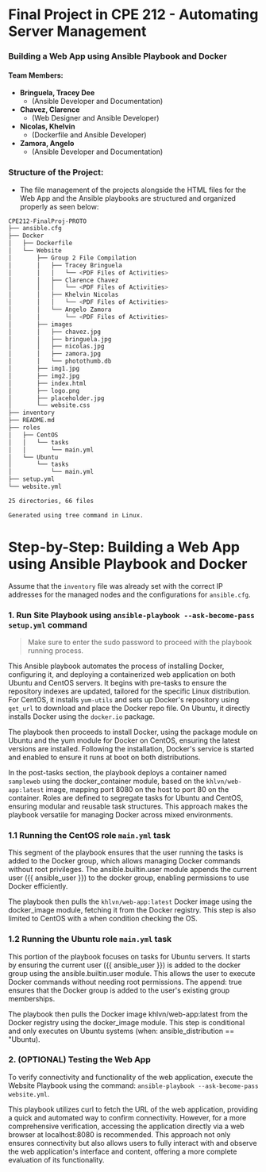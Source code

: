 # Final Project in CPE 212 - Automating Server Management
### Building a Web App using Ansible Playbook and Docker
#### Team Members:
- **Bringuela, Tracey Dee**
  - (Ansible Developer and Documentation)
- **Chavez, Clarence**
  - (Web Designer and Ansible Developer)
- **Nicolas, Khelvin**
  - (Dockerfile and Ansible Developer)
- **Zamora, Angelo**
  - (Ansible Developer and Documentation)

### Structure of the Project:
- The file management of the projects alongside the HTML files for the Web App and the Ansible playbooks are structured and organized properly as seen below:
```bash
CPE212-FinalProj-PROTO
├── ansible.cfg
├── Docker
│   ├── Dockerfile
│   └── Website
│       ├── Group 2 File Compilation
│       │   ├── Tracey Bringuela
│       │   │   └── <PDF Files of Activities>
│       │   ├── Clarence Chavez
│       │   │   └── <PDF Files of Activities>
│       │   ├── Khelvin Nicolas
│       │   │   └── <PDF Files of Activities>
│       │   └── Angelo Zamora
│       │       └── <PDF Files of Activities>
│       ├── images
│       │   ├── chavez.jpg
│       │   ├── bringuela.jpg
│       │   ├── nicolas.jpg
│       │   ├── zamora.jpg
│       │   └── photothumb.db
│       ├── img1.jpg
│       ├── img2.jpg
│       ├── index.html
│       ├── logo.png
│       ├── placeholder.jpg
│       └── website.css
├── inventory
├── README.md
├── roles
│   ├── CentOS
│   │   └── tasks
│   │       └── main.yml
│   └── Ubuntu
│       └── tasks
│           └── main.yml
├── setup.yml
└── website.yml

25 directories, 66 files

Generated using tree command in Linux.
```

# Step-by-Step: Building a Web App using Ansible Playbook and Docker
Assume that the `inventory` file was already set with the correct IP addresses for the managed nodes and the configurations for `ansible.cfg`.

### 1. Run Site Playbook using `ansible-playbook --ask-become-pass setup.yml` command

> Make sure to enter the sudo password to proceed with the playbook running process.

This Ansible playbook automates the process of installing Docker, configuring it, and deploying a containerized web application on both Ubuntu and CentOS servers. It begins with pre-tasks to ensure the repository indexes are updated, tailored for the specific Linux distribution. For CentOS, it installs `yum-utils` and sets up Docker's repository using `get_url` to download and place the Docker repo file. On Ubuntu, it directly installs Docker using the `docker.io` package.

The playbook then proceeds to install Docker, using the package module on Ubuntu and the yum module for Docker on CentOS, ensuring the latest versions are installed. Following the installation, Docker's service is started and enabled to ensure it runs at boot on both distributions.

In the post-tasks section, the playbook deploys a container named `sampleweb` using the docker_container module, based on the `khlvn/web-app:latest` image, mapping port 8080 on the host to port 80 on the container. Roles are defined to segregate tasks for Ubuntu and CentOS, ensuring modular and reusable task structures. This approach makes the playbook versatile for managing Docker across mixed environments.

  ### 1.1 Running the CentOS role `main.yml` task
  This segment of the playbook ensures that the user running the tasks is added to the Docker group, which allows managing Docker commands without root privileges. The ansible.builtin.user module appends the current user ({{ ansible_user }}) to the docker group, enabling permissions to use Docker efficiently.

  The playbook then pulls the `khlvn/web-app:latest` Docker image using the docker_image module, fetching it from the Docker registry. This step is also limited to CentOS with a when condition checking the OS.

  ### 1.2 Running the Ubuntu role `main.yml` task
  This portion of the playbook focuses on tasks for Ubuntu servers. It starts by ensuring the current user ({{ ansible_user }}) is added to the docker group using the ansible.builtin.user module. This allows the user to execute Docker commands without needing root permissions. The append: true ensures that the Docker group is added to the user's existing group memberships.

  The playbook then pulls the Docker image khlvn/web-app:latest from the Docker registry using the docker_image module. This step is conditional and only executes on Ubuntu systems (when: ansible_distribution == "Ubuntu).

### 2. (OPTIONAL) Testing the Web App 

To verify connectivity and functionality of the web application, execute the Website Playbook using the command:
`ansible-playbook --ask-become-pass website.yml`.

This playbook utilizes curl to fetch the URL of the web application, providing a quick and automated way to confirm connectivity. However, for a more comprehensive verification, accessing the application directly via a web browser at localhost:8080 is recommended. This approach not only ensures connectivity but also allows users to fully interact with and observe the web application's interface and content, offering a more complete evaluation of its functionality.

